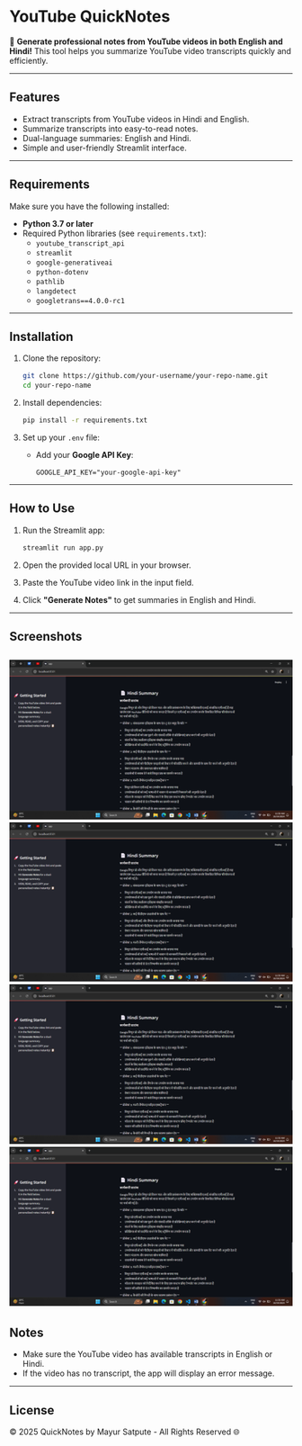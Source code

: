 # YouTube QuickNotes

📜 **Generate professional notes from YouTube videos in both English and Hindi!** This tool helps you summarize YouTube video transcripts quickly and efficiently. 

---

## Features

- Extract transcripts from YouTube videos in Hindi and English.
- Summarize transcripts into easy-to-read notes.
- Dual-language summaries: English and Hindi.
- Simple and user-friendly Streamlit interface.

---

## Requirements

Make sure you have the following installed:

- **Python 3.7 or later**
- Required Python libraries (see `requirements.txt`):
  - `youtube_transcript_api`
  - `streamlit`
  - `google-generativeai`
  - `python-dotenv`
  - `pathlib`
  - `langdetect`
  - `googletrans==4.0.0-rc1`

---

## Installation

1. Clone the repository:
   ```bash
   git clone https://github.com/your-username/your-repo-name.git
   cd your-repo-name
   ```

2. Install dependencies:
   ```bash
   pip install -r requirements.txt
   ```

3. Set up your `.env` file:
   - Add your **Google API Key**:
     ```plaintext
     GOOGLE_API_KEY="your-google-api-key"
     ```

---

## How to Use

1. Run the Streamlit app:
   ```bash
   streamlit run app.py
   ```

2. Open the provided local URL in your browser.

3. Paste the YouTube video link in the input field.

4. Click **"Generate Notes"** to get summaries in English and Hindi.

---

## Screenshots
![image alt](https://github.com/Mayur-Satpute/Youtube_Video_Transcript_summarizer/blob/main/Screenshot%20(10).png?raw=true)
![image alt](https://github.com/Mayur-Satpute/Youtube_Video_Transcript_summarizer/blob/main/Screenshot%20(10).png?raw=true)
![image alt](https://github.com/Mayur-Satpute/Youtube_Video_Transcript_summarizer/blob/main/Screenshot%20(10).png?raw=true)
![image alt](https://github.com/Mayur-Satpute/Youtube_Video_Transcript_summarizer/blob/main/Screenshot%20(10).png?raw=true)
---

## Notes

- Make sure the YouTube video has available transcripts in English or Hindi.
- If the video has no transcript, the app will display an error message.

---

## License

© 2025 QuickNotes by Mayur Satpute - All Rights Reserved 🌐
